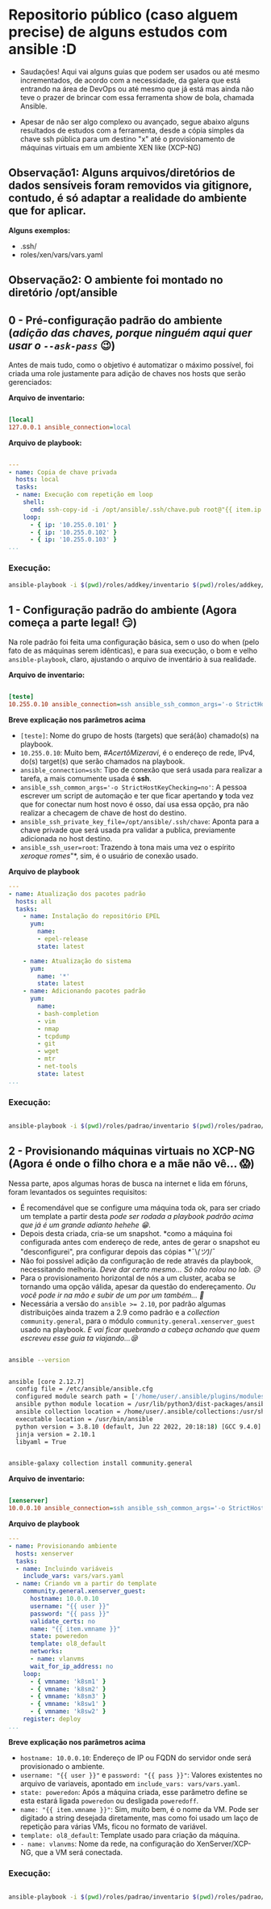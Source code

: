 # Repositorio público (caso alguem precise) de alguns estudos com ansible :D

- Saudações! Aqui vai alguns guias que podem ser usados ou até mesmo incrementados, de acordo com a necessidade, da galera que está entrando na área de DevOps ou até mesmo que já está mas ainda não teve o prazer de brincar com essa ferramenta show de bola, chamada Ansible.

- Apesar de não ser algo complexo ou avançado, segue abaixo alguns resultados de estudos com a ferramenta, desde a cópia simples da chave ssh pública para um destino "x" até o provisionamento de máquinas virtuais em um ambiente XEN like (XCP-NG)

## Observação1: Alguns arquivos/diretórios de dados sensíveis foram removidos via gitignore, contudo, é só adaptar a realidade do ambiente que for aplicar.

**Alguns exemplos:**

- .ssh/
- roles/xen/vars/vars.yaml

## Observação2:  O ambiente foi montado no diretório /opt/ansible


## 0 - Pré-configuração padrão do ambiente (*adição das chaves, porque ninguém aqui quer usar o ```--ask-pass```* :wink:)

Antes de mais tudo, como o objetivo é automatizar o máximo possível, foi criada uma role justamente para adição de chaves nos hosts que serão gerenciados:

**Arquivo de inventario:**

```ini

[local]
127.0.0.1 ansible_connection=local

```

**Arquivo de playbook:**

```yaml

---
- name: Copia de chave privada
  hosts: local
  tasks:
  - name: Execução com repetição em loop
    shell:
      cmd: ssh-copy-id -i /opt/ansible/.ssh/chave.pub root@"{{ item.ip }}" -o StrictHostKeyChecking=no
    loop:
      - { ip: '10.255.0.101' }
      - { ip: '10.255.0.102' }
      - { ip: '10.255.0.103' }
...

```
### Execução:

```bash
ansible-playbook -i $(pwd)/roles/addkey/inventario $(pwd)/roles/addkey/playbook.yaml
```

## 1 - Configuração padrão do ambiente (Agora começa a parte legal! :smirk:)

Na role padrão foi feita uma configuração básica, sem o uso do when (pelo fato de as máquinas serem idênticas), e para sua execução, o bom e velho ```ansible-playbook```, claro, ajustando o arquivo de inventário à sua realidade.

**Arquivo de inventario:**

```ini

[teste]
10.255.0.10 ansible_connection=ssh ansible_ssh_common_args='-o StrictHostKeyChecking=no' ansible_ssh_private_key_file=/opt/ansible/.ssh/chave ansible_ssh_user=root

```

**Breve explicação nos parâmetros acima**

- ``` [teste] ```: Nome do grupo de hosts (targets) que será(ão) chamado(s) na playbook.
- ``` 10.255.0.10 ```: Muito bem, *#AcertôMizeravi*, é o endereço de rede, IPv4, do(s) target(s) que serão chamados na playbook.
- ``` ansible_connection=ssh ```: Tipo de conexão que será usada para realizar a tarefa, a mais comumente usada é **ssh**.
- ``` ansible_ssh_common_args='-o StrictHostKeyChecking=no' ```: A pessoa escrever um script de automação e ter que ficar apertando **y** toda vez que for conectar num host novo é osso, daí usa essa opção, pra não realizar a checagem de chave de host do destino.
- ``` ansible_ssh_private_key_file=/opt/ansible/.ssh/chave ```: Aponta para a chave privade que será usada pra validar a publica, previamente adicionada no host destino.
- ``` ansible_ssh_user=root ```: Trazendo à tona mais uma vez o espírito *xeroque romes*"*, sim, é o usuário de conexão usado.

**Arquivo de playbook** 

```yaml
---
- name: Atualização dos pacotes padrão
  hosts: all
  tasks:
    - name: Instalação do repositório EPEL
      yum:
        name: 
        - epel-release
        state: latest

    - name: Atualização do sistema
      yum:
        name: '*'
        state: latest
    - name: Adicionando pacotes padrão
      yum:
        name:
        - bash-completion
        - vim
        - nmap
        - tcpdump
        - git
        - wget
        - mtr
        - net-tools
        state: latest
...
```

### Execução:

```bash

ansible-playbook -i $(pwd)/roles/padrao/inventario $(pwd)/roles/padrao/playbook.yaml

```

## 2 - Provisionando máquinas virtuais no XCP-NG (Agora é onde o filho chora e a mãe não vê... :scream:)

Nessa parte, apos algumas horas de busca na internet e lida em fóruns, foram levantados os seguintes requisitos:

- É recomendável que se configure uma máquina toda ok, para ser criado um template a partir desta *pode ser rodada a playbook padrão acima que já é um grande adianto hehehe :grin:*.
- Depois desta criada, cria-se um snapshot. *como a máquina foi configurada antes com endereço de rede, antes de gerar o snapshot eu "desconfigurei", pra configurar depois das cópias *¯\\_(ツ)_/¯
- Não foi possível adição da configuração de rede através da playbook, necessitando melhoria. *Deve dar certo mesmo... Só não rolou no lab. :disappointed_relieved:*
- Para o provisionamento horizontal de nós a um cluster, acaba se tornando uma opção válida, apesar da questão do endereçamento. *Ou você pode ir na mão e subir de um por um também... :grimacing:* 
- Necessária a versão do ``` ansible >= 2.10 ```, por padrão algumas distribuições ainda trazem a 2.9 como padrão e a *collection* ``` community.general ```, para o módulo ``` community.general.xenserver_guest ``` usado na playbook. *E vai ficar quebrando a cabeça achando que quem escreveu esse guia ta viajando...:sleepy:*

```bash

ansible --version

```

```bash

ansible [core 2.12.7]
  config file = /etc/ansible/ansible.cfg
  configured module search path = ['/home/user/.ansible/plugins/modules', '/usr/share/ansible/plugins/modules']
  ansible python module location = /usr/lib/python3/dist-packages/ansible
  ansible collection location = /home/user/.ansible/collections:/usr/share/ansible/collections
  executable location = /usr/bin/ansible
  python version = 3.8.10 (default, Jun 22 2022, 20:18:18) [GCC 9.4.0]
  jinja version = 2.10.1
  libyaml = True

```

```bash

ansible-galaxy collection install community.general

```


**Arquivo de inventario:**

```ini

[xenserver]
10.0.0.10 ansible_connection=ssh ansible_ssh_common_args='-o StrictHostKeyChecking=no' ansible_ssh_private_key_file=/opt/ansible/.ssh/chave ansible_ssh_user=root

```

**Arquivo de playbook** 

```yaml
---
- name: Provisionando ambiente
  hosts: xenserver
  tasks:
  - name: Incluindo variáveis
    include_vars: vars/vars.yaml
  - name: Criando vm a partir do template
    community.general.xenserver_guest:
      hostname: 10.0.0.10
      username: "{{ user }}"
      password: "{{ pass }}"
      validate_certs: no
      name: "{{ item.vmname }}"
      state: poweredon
      template: ol8_default
      networks: 
      - name: vlanvms
      wait_for_ip_address: no
    loop:
      - { vmname: 'k8sm1' }
      - { vmname: 'k8sm2' }
      - { vmname: 'k8sm3' }
      - { vmname: 'k8sw1' }
      - { vmname: 'k8sw2' }
    register: deploy
...

```
**Breve explicação nos parâmetros acima**

- ``` hostname: 10.0.0.10 ```: Endereço de IP ou FQDN do servidor onde será provisionado o ambiente.
- ``` username: "{{ user }}" ``` e ``` password: "{{ pass }}" ```: Valores existentes no arquivo de variaveis, apontado em ```include_vars: vars/vars.yaml```.
- ``` state: poweredon ```: Após a máquina criada, esse parâmetro define se esta estará ligada ``` poweredon ``` ou desligada ``` poweredoff ```.
- ``` name: "{{ item.vmname }}" ```: Sim, muito bem, é o nome da VM. Pode ser digitado a string desejada diretamente, mas como foi usado um laço de repetição para várias VMs, ficou no formato de variável.
- ``` template: ol8_default ```: Template usado para criação da máquina.
- ``` - name: vlanvms ```: Nome da rede, na configuração do XenServer/XCP-NG, que a VM será conectada.


### Execução:

```bash

ansible-playbook -i $(pwd)/roles/padrao/inventario $(pwd)/roles/padrao/playbook.yaml

```
